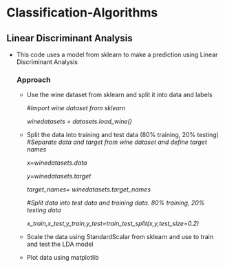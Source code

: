 # Classification-Algorithms

## Linear Discriminant Analysis
- This code uses a model from sklearn to make a prediction using Linear Discriminant Analysis 
  ### Approach
  - Use the wine dataset from sklearn and split it into data and labels
    
      *#Import wine dataset from sklearn*
    
      *winedatasets = datasets.load_wine()*
  - Split the data into training and test data (80% training, 20% testing)
      *#Separate data and target from wine dataset and define target names*
      
      *x=winedatasets.data*
      
      *y=winedatasets.target*
      
      *target_names= winedatasets.target_names*
      
      *#Split data into test data and training data. 80% training, 20% testing data*
      
      *x_train,x_test,y_train,y_test=train_test_split(x,y,test_size=0.2)*
  - Scale the data using StandardScalar from sklearn and use to train and test the LDA model
  - Plot data using matplotlib
  
